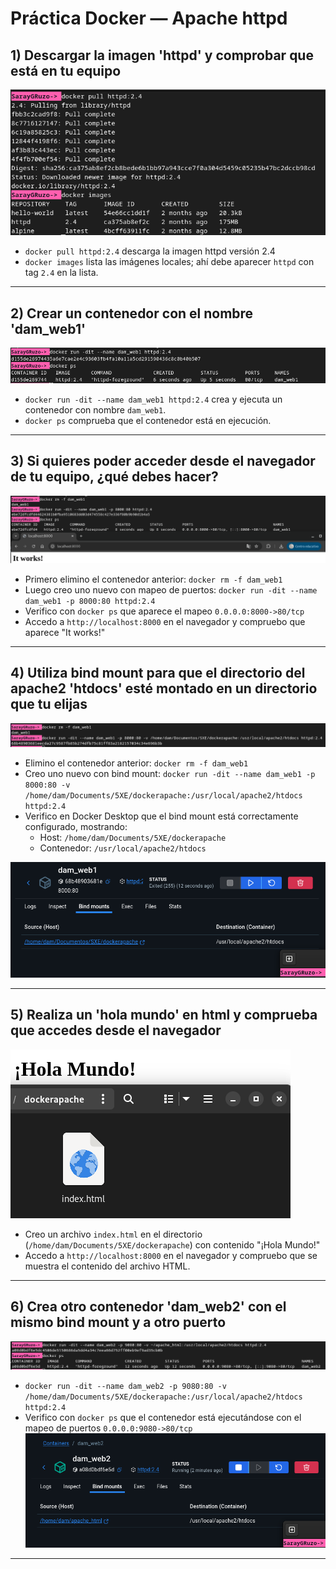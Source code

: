# Práctica Docker — Apache httpd

## 1) Descargar la imagen 'httpd' y comprobar que está en tu equipo

![1. Descargarhttpd.png](img/1.%20Descargarhttpd.png)

* `docker pull httpd:2.4` descarga la imagen httpd versión 2.4
* `docker images` lista las imágenes locales; ahí debe aparecer `httpd` con tag `2.4` en la lista.

---

## 2) Crear un contenedor con el nombre 'dam_web1'

![2. CrearContenedor.png](img/2.%20CrearContenedor.png)

* `docker run -dit --name dam_web1 httpd:2.4` crea y ejecuta un contenedor con nombre `dam_web1`.
* `docker ps` comprueba que el contenedor está en ejecución.

---

## 3) Si quieres poder acceder desde el navegador de tu equipo, ¿qué debes hacer?

![3. ConfigurarAccederNavegador.png](img/3.%20ConfigurarAccederNavegador.png)


* Primero elimino el contenedor anterior: `docker rm -f dam_web1`
* Luego creo uno nuevo con mapeo de puertos: `docker run -dit --name dam_web1 -p 8000:80 httpd:2.4`
* Verifico con `docker ps` que aparece el mapeo `0.0.0.0:8000->80/tcp`
* Accedo a `http://localhost:8000` en el navegador y compruebo que aparece "It works!"

---

## 4) Utiliza bind mount para que el directorio del apache2 'htdocs' esté montado en un directorio que tu elijas

![4. BindMount.png](img/4.%20BindMount.png)

* Elimino el contenedor anterior: `docker rm -f dam_web1`
* Creo uno nuevo con bind mount: `docker run -dit --name dam_web1 -p 8000:80 -v /home/dam/Documents/5XE/dockerapache:/usr/local/apache2/htdocs httpd:2.4`
* Verifico en Docker Desktop que el bind mount está correctamente configurado, mostrando:
    - Host: `/home/dam/Documents/5XE/dockerapache`
    - Contenedor: `/usr/local/apache2/htdocs`

![4.1 BindMountDemostracion.png](img/4.1%20BindMountDemostracion.png)

---

## 5) Realiza un 'hola mundo' en html y comprueba que accedes desde el navegador

![5.HolaMundo.png](img/5.HolaMundo.png)

* Creo un archivo `index.html` en el directorio (`/home/dam/Documents/5XE/dockerapache`) con contenido "¡Hola Mundo!"
* Accedo a `http://localhost:8000` en el navegador y compruebo que se muestra el contenido del archivo HTML.

---

## 6) Crea otro contenedor 'dam_web2' con el mismo bind mount y a otro puerto

![6.NuevoContenedor dam_web2.png](img/6.NuevoContenedor%20dam_web2.png)

* `docker run -dit --name dam_web2 -p 9080:80 -v /home/dam/Documents/5XE/dockerapache:/usr/local/apache2/htdocs httpd:2.4`
* Verifico con `docker ps` que el contenedor está ejecutándose con el mapeo de puertos `0.0.0.0:9080->80/tcp`
![6.1.NuevoContenedorDemostracion.png](img/6.1.NuevoContenedorDemostracion.png)

---
